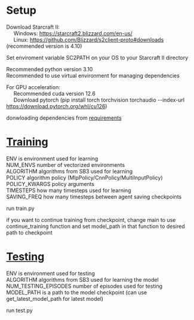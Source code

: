 # Setup

Download Starcraft II: \
&nbsp;&nbsp;&nbsp;&nbsp; Windows: https://starcraft2.blizzard.com/en-us/ \
&nbsp;&nbsp;&nbsp;&nbsp; Linux: https://github.com/Blizzard/s2client-proto#downloads (recommended version is 4.10) 

Set enviroment variable SC2PATH on your OS to your Starcraft II directory

Recommended python version 3.10 \
Recommended to use virtual environment for managing dependencies 

For GPU acceleration: \
&nbsp;&nbsp;&nbsp;&nbsp; Recommended cuda version 12.6 \
&nbsp;&nbsp;&nbsp;&nbsp; Download pytorch (pip install torch torchvision torchaudio --index-url https://download.pytorch.org/whl/cu126) 

donwloading dependencies from [requirements](requirements.txt)

# [Training](train.py)
ENV is environment used for learning \
NUM_ENVS number of vectorized environments \
ALGORITHM algorithms from SB3 used for learning \
POLICY algorithm policy (MlpPolicy/CnnPolicy/MultiInputPolicy) \
POLICY_KWARGS policy arguments \
TIMESTEPS how many timesteps used for learning \
SAVING_FREQ how many timesteps between agent saving checkpoints

run train.py

if you want to continue training from checkpoint, change main to use continue_training function and 
set model_path in that function to desired path to checkpoint

# [Testing](test.py)
ENV is environment used for testing \
ALGORITHM algorithms from SB3 used for learning the model\
NUM_TESTING_EPISODES number of episodes used for testing \
MODEL_PATH is a path to the model checkpoint (can use get_latest_model_path for latest model)

run test.py


